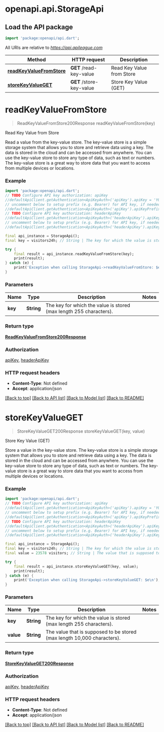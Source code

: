 # openapi.api.StorageApi

## Load the API package
```dart
import 'package:openapi/api.dart';
```

All URIs are relative to *https://api.apileague.com*

Method | HTTP request | Description
------------- | ------------- | -------------
[**readKeyValueFromStore**](StorageApi.md#readkeyvaluefromstore) | **GET** /read-key-value | Read Key Value from Store
[**storeKeyValueGET**](StorageApi.md#storekeyvalueget) | **GET** /store-key-value | Store Key Value (GET)


# **readKeyValueFromStore**
> ReadKeyValueFromStore200Response readKeyValueFromStore(key)

Read Key Value from Store

Read a value from the key-value store. The key-value store is a simple storage system that allows you to store and retrieve data using a key. The data is stored in the cloud and can be accessed from anywhere. You can use the key-value store to store any type of data, such as text or numbers. The key-value store is a great way to store data that you want to access from multiple devices or locations.

### Example
```dart
import 'package:openapi/api.dart';
// TODO Configure API key authorization: apiKey
//defaultApiClient.getAuthentication<ApiKeyAuth>('apiKey').apiKey = 'YOUR_API_KEY';
// uncomment below to setup prefix (e.g. Bearer) for API key, if needed
//defaultApiClient.getAuthentication<ApiKeyAuth>('apiKey').apiKeyPrefix = 'Bearer';
// TODO Configure API key authorization: headerApiKey
//defaultApiClient.getAuthentication<ApiKeyAuth>('headerApiKey').apiKey = 'YOUR_API_KEY';
// uncomment below to setup prefix (e.g. Bearer) for API key, if needed
//defaultApiClient.getAuthentication<ApiKeyAuth>('headerApiKey').apiKeyPrefix = 'Bearer';

final api_instance = StorageApi();
final key = visitors24h; // String | The key for which the value is stored (max length 255 characters).

try {
    final result = api_instance.readKeyValueFromStore(key);
    print(result);
} catch (e) {
    print('Exception when calling StorageApi->readKeyValueFromStore: $e\n');
}
```

### Parameters

Name | Type | Description  | Notes
------------- | ------------- | ------------- | -------------
 **key** | **String**| The key for which the value is stored (max length 255 characters). | 

### Return type

[**ReadKeyValueFromStore200Response**](ReadKeyValueFromStore200Response.md)

### Authorization

[apiKey](../README.md#apiKey), [headerApiKey](../README.md#headerApiKey)

### HTTP request headers

 - **Content-Type**: Not defined
 - **Accept**: application/json

[[Back to top]](#) [[Back to API list]](../README.md#documentation-for-api-endpoints) [[Back to Model list]](../README.md#documentation-for-models) [[Back to README]](../README.md)

# **storeKeyValueGET**
> StoreKeyValueGET200Response storeKeyValueGET(key, value)

Store Key Value (GET)

Store a value in the key-value store. The key-value store is a simple storage system that allows you to store and retrieve data using a key. The data is stored in the cloud and can be accessed from anywhere. You can use the key-value store to store any type of data, such as text or numbers. The key-value store is a great way to store data that you want to access from multiple devices or locations.

### Example
```dart
import 'package:openapi/api.dart';
// TODO Configure API key authorization: apiKey
//defaultApiClient.getAuthentication<ApiKeyAuth>('apiKey').apiKey = 'YOUR_API_KEY';
// uncomment below to setup prefix (e.g. Bearer) for API key, if needed
//defaultApiClient.getAuthentication<ApiKeyAuth>('apiKey').apiKeyPrefix = 'Bearer';
// TODO Configure API key authorization: headerApiKey
//defaultApiClient.getAuthentication<ApiKeyAuth>('headerApiKey').apiKey = 'YOUR_API_KEY';
// uncomment below to setup prefix (e.g. Bearer) for API key, if needed
//defaultApiClient.getAuthentication<ApiKeyAuth>('headerApiKey').apiKeyPrefix = 'Bearer';

final api_instance = StorageApi();
final key = visitors24h; // String | The key for which the value is stored (max length 255 characters).
final value = 23578 visitors; // String | The value that is supposed to be stored (max length 10,000 characters).

try {
    final result = api_instance.storeKeyValueGET(key, value);
    print(result);
} catch (e) {
    print('Exception when calling StorageApi->storeKeyValueGET: $e\n');
}
```

### Parameters

Name | Type | Description  | Notes
------------- | ------------- | ------------- | -------------
 **key** | **String**| The key for which the value is stored (max length 255 characters). | 
 **value** | **String**| The value that is supposed to be stored (max length 10,000 characters). | 

### Return type

[**StoreKeyValueGET200Response**](StoreKeyValueGET200Response.md)

### Authorization

[apiKey](../README.md#apiKey), [headerApiKey](../README.md#headerApiKey)

### HTTP request headers

 - **Content-Type**: Not defined
 - **Accept**: application/json

[[Back to top]](#) [[Back to API list]](../README.md#documentation-for-api-endpoints) [[Back to Model list]](../README.md#documentation-for-models) [[Back to README]](../README.md)

